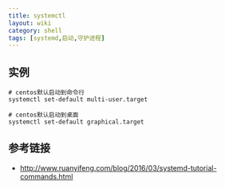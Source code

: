 ```yaml
---
title: systemctl
layout: wiki
category: shell
tags: [systemd,启动,守护进程]
---
```


## 实例

~~~Text
# centos默认启动到命令行
systemctl set-default multi-user.target

# centos默认启动到桌面
systemctl set-default graphical.target
~~~


## 参考链接

* <http://www.ruanyifeng.com/blog/2016/03/systemd-tutorial-commands.html>

